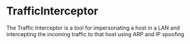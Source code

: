 # TrafficInterceptor
The Traffic Interceptor is a tool for impersonating a host in a LAN and intercepting the incoming traffic to that host using ARP and IP spoofing
